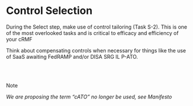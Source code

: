# Control Selection

During the Select step, make use of control tailoring (Task S-2). This is one of the most overlooked tasks and is critical to efficacy and efficiency of your cRMF

Think about compensating controls when necessary for things like the use of SaaS awaiting FedRAMP and/or DISA SRG IL P-ATO.

<br/><br/>

> [!NOTE]
> *We are proposing the term “cATO” no longer be used, see Manifesto*
